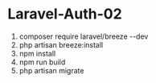 # Laravel-Auth-02
1. composer require laravel/breeze --dev
2. php artisan breeze:install
3. npm install
4. npm run build
5. php artisan migrate



 

